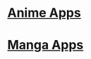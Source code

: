 # [Anime Apps](https://github.com/Piratezparty/Piratezparty/blob/main/Anime-Manga-Apps.md#windows-anime)
# [Manga Apps](https://github.com/Piratezparty/Piratezparty/blob/main/Anime-Manga-Apps.md#windows-manga)
